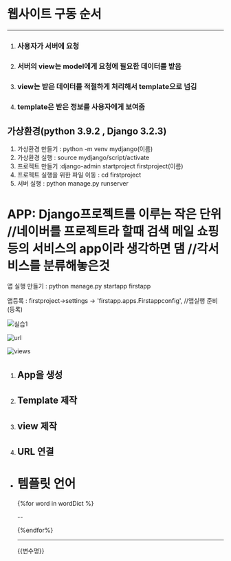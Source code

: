 # 웹사이트 구동 순서

------

1. ### 사용자가 서버에 요청

2. ### 서버의 view는 model에게 요청에 필요한 데이터를 받음

3. ### view는 받은 데이터를 적절하게 처리해서  template으로 넘김  

4. ### template은 받은 정보를 사용자에게 보여줌



## 가상환경(python 3.9.2 , Django 3.2.3)

1. 가상환경 만들기 :  python -m venv mydjango(이름)
2. 가상환경 실행    : source mydjango/script/activate
3. 프로젝트 만들기 :django-admin startproject firstproject(이름)
4. 프로젝트 실행을 위한 파일 이동 : cd firstproject
5. 서버 실행 : python manage.py runserver

# APP: Django프로젝트를 이루는 작은 단위 //네이버를 프로젝트라 할때 검색 메일 쇼핑등의 서비스의  app이라 생각하면  댐 //각서비스를 분류해놓은것

앱 실행 만들기 : python manage.py startapp firstapp

앱등록 : firstproject->settings  -> 'firstapp.apps.Firstappconfig',   //앱실행 준비(등록)



![실습1](C:\Users\cdals\Desktop\실습1.PNG)

![url](C:\Users\cdals\Desktop\url.PNG)

![views](C:\Users\cdals\Desktop\views.PNG)

1. ## App을 생성

2. ## Template 제작

3. ## view 제작

4. ## URL 연결







- # 템플릿 언어

  {%for word in wordDict %}

  --

  {%endfor%}

  

  

  

  ----

  {{변수명}}

